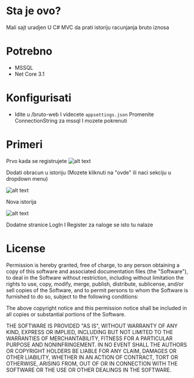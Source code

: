 # Sta je ovo?

Mali sajt uradjen U C# MVC da prati istoriju racunjanja bruto iznosa

# Potrebno
 - MSSQL
 - Net Core 3.1

# Konfigurisati
- Idite u /bruto-web I videcete `appsettings.json` Promenite ConnectionString za mssql I mozete pokrenuti


# Primeri

Prvo kada se registrujete
![alt text](https://i.imgur.com/4c4PDXC.png "Banner")

Dodati obracun u istoriju (Mozete kliknuti na "ovde" ili naci sekciju u dropdown menu)

![alt text](https://i.imgur.com/YMp6LEe.png "Banner")

Nova istorija

![alt text](https://i.imgur.com/6npckTN.png "Banner")

Dodatne stranice LogIn I Register za naloge se isto tu nalaze


# License
Permission is hereby granted, free of charge, to any person obtaining a copy
of this software and associated documentation files (the "Software"), to deal
in the Software without restriction, including without limitation the rights
to use, copy, modify, merge, publish, distribute, sublicense, and/or sell
copies of the Software, and to permit persons to whom the Software is
furnished to do so, subject to the following conditions:

The above copyright notice and this permission notice shall be included in all
copies or substantial portions of the Software.

THE SOFTWARE IS PROVIDED "AS IS", WITHOUT WARRANTY OF ANY KIND, EXPRESS OR
IMPLIED, INCLUDING BUT NOT LIMITED TO THE WARRANTIES OF MERCHANTABILITY,
FITNESS FOR A PARTICULAR PURPOSE AND NONINFRINGEMENT. IN NO EVENT SHALL THE
AUTHORS OR COPYRIGHT HOLDERS BE LIABLE FOR ANY CLAIM, DAMAGES OR OTHER
LIABILITY, WHETHER IN AN ACTION OF CONTRACT, TORT OR OTHERWISE, ARISING FROM,
OUT OF OR IN CONNECTION WITH THE SOFTWARE OR THE USE OR OTHER DEALINGS IN THE
SOFTWARE.